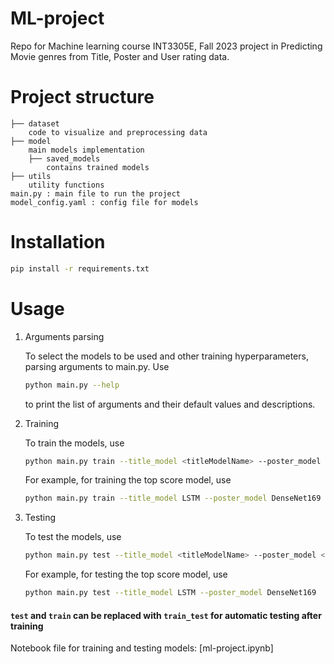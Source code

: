 # ML-project
Repo for Machine learning course INT3305E, Fall 2023 project in Predicting Movie genres from Title, Poster and User rating data.

# Project structure
```
├── dataset
    code to visualize and preprocessing data
├── model
    main models implementation
    ├── saved_models
        contains trained models
├── utils
    utility functions
main.py : main file to run the project
model_config.yaml : config file for models
```

# Installation
``` bash
pip install -r requirements.txt
```

# Usage
1. Arguments parsing

    To select the models to be used and other training hyperparameters, parsing arguments to main.py. Use
    ``` bash
    python main.py --help
    ```
    to print the list of arguments and their default values and descriptions.

2. Training

    To train the models, use
    ``` bash
    python main.py train --title_model <titleModelName> --poster_model <posterModelName> --urating <userRatingsModelName> --checkpoint <checkpointFileName>
    ```

    For example, for training the top score model, use
    ``` bash
    python main.py train --title_model LSTM --poster_model DenseNet169  --urating_model FNN --use_dropped_data False --batch_size 32  --image_size 256 --max_epochs 20 --checkpoint lstm_den169_fnn_nodrop
    ```

3. Testing

    To test the models, use
    ``` bash
    python main.py test --title_model <titleModelName> --poster_model <posterModelName> --urating <userRatingsModelName> --checkpoint <checkpointFileName>
    ```

    For example, for testing the top score model, use
    ``` bash
    python main.py test --title_model LSTM --poster_model DenseNet169  --urating_model FNN --use_dropped_data False --batch_size 32  --image_size 256 --max_epochs 20 --checkpoint lstm_den169_fnn_nodrop
    ```

#### `test` and `train` can be replaced with `train_test` for automatic testing after training

Notebook file for training and testing models: [ml-project.ipynb]
